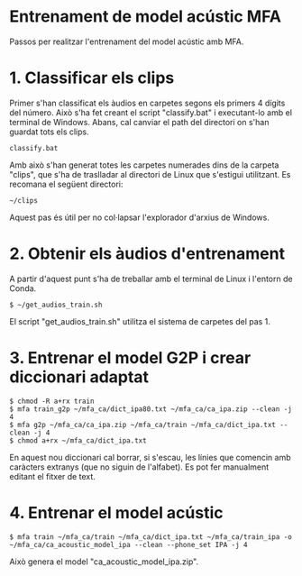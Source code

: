 # Entrenament de model acústic MFA
Passos per realitzar l'entrenament del model acústic amb MFA.

# 1. Classificar els clips
Primer s'han classificat els àudios en carpetes segons els primers 4 dígits del número. Això s'ha fet creant el script "classify.bat" i executant-lo amb el terminal de Windows.
Abans, cal canviar el path del directori on s'han guardat tots els clips.
```
classify.bat
```
Amb això s'han generat totes les carpetes numerades dins de la carpeta "clips", que s'ha de traslladar al directori de Linux que s'estigui utilitzant.
Es recomana el següent directori:
```
~/clips
```
Aquest pas és útil per no col·lapsar l'explorador d'arxius de Windows.

# 2. Obtenir els àudios d'entrenament
A partir d'aquest punt s'ha de treballar amb el terminal de Linux i l'entorn de Conda.
```
$ ~/get_audios_train.sh
```
El script "get_audios_train.sh" utilitza el sistema de carpetes del pas 1. 

# 3. Entrenar el model G2P i crear diccionari adaptat
```
$ chmod -R a+rx train
$ mfa train_g2p ~/mfa_ca/dict_ipa80.txt ~/mfa_ca/ca_ipa.zip --clean -j 4
$ mfa g2p ~/mfa_ca/ca_ipa.zip ~/mfa_ca/train ~/mfa_ca/dict_ipa.txt --clean -j 4
$ chmod a+rx ~/mfa_ca/dict_ipa.txt
```
En aquest nou diccionari cal borrar, si s'escau, les línies que comencin amb caràcters extranys (que no siguin de l'alfabet). Es pot fer manualment editant el fitxer de text.

# 4. Entrenar el model acústic
```
$ mfa train ~/mfa_ca/train ~/mfa_ca/dict_ipa.txt ~/mfa_ca/train_ipa -o ~/mfa_ca/ca_acoustic_model_ipa --clean --phone_set IPA -j 4
```
Això genera el model "ca_acoustic_model_ipa.zip".